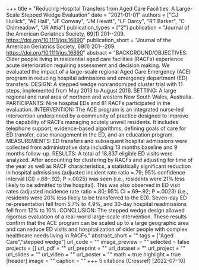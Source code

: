 +++
title = "Reducing Hospital Transfers from Aged Care Facilities: A Large-Scale Stepped Wedge Evaluation"
date = "2021-01-01"
authors = ["CJ Hullick", "AE Hall", "JF Conway", "JM Hewitt", "LF Darcy", "RT Barker", "C Oldmeadow", "JR Attia"]
publication_types = ["2"]
publication = "Journal of the American Geriatrics Society, 69(1) 201--209. https://doi.org/10.1111/jgs.16890"
publication_short = "Journal of the American Geriatrics Society, 69(1) 201--209. https://doi.org/10.1111/jgs.16890"
abstract = "BACKGROUND/OBJECTIVES: Older people living in residential aged care facilities (RACFs) experience acute deterioration requiring assessment and decision making. We evaluated the impact of a large-scale regional Aged Care Emergency (ACE) program in reducing hospital admissions and emergency department (ED) transfers. DESIGN: A stepped wedge nonrandomized cluster trial with 11 steps, implemented from May 2013 to August 2016. SETTING: A large regional and rural area of northern and western New South Wales, Australia. PARTICIPANTS: Nine hospital EDs and 81 RACFs participated in the evaluation. INTERVENTION: The ACE program is an integrated nurse-led intervention underpinned by a community of practice designed to improve the capability of RACFs managing acutely unwell residents. It includes telephone support, evidence-based algorithms, defining goals of care for ED transfer, case management in the ED, and an education program. MEASUREMENTS: ED transfers and subsequent hospital admissions were collected from administrative data including 13 months baseline and 9 months follow-up. RESULTS: A total of 18,837 eligible ED visits were analyzed. After accounting for clustering by RACFs and adjusting for time of the year as well as RACF characteristics, a statistically significant reduction in hospital admissions (adjusted incident rate ratio =.79; 95% confidence interval [CI] =.68–.92); P =.0025) was seen (i.e., residents were 21% less likely to be admitted to the hospital). This was also observed in ED visit rates (adjusted incidence rate ratio =.80; 95% CI =.69–.92; P =.0023) (i.e., residents were 20% less likely to be transferred to the ED). Seven-day ED re-presentation fell from 5.7% to 4.9%, and 30-day hospital readmissions fell from 12% to 10%. CONCLUSION: The stepped wedge design allowed rigorous evaluation of a real-world large-scale intervention. These results confirm that the ACE program can be scaled up to a large geographic area and can reduce ED visits and hospitalization of older people with complex healthcare needs living in RACFs."
abstract_short = ""
tags = ["Aged Care","stepped wedge"]
url_code = ""
image_preview = ""
selected = false
projects = []
url_pdf = ""
url_preprint = ""
url_dataset = ""
url_project = ""
url_slides = ""
url_video = ""
url_poster = ""
math = true
highlight = true
[header]
image = ""
caption = ""
+++
5 citations (Crossref) [2022-07-10]
